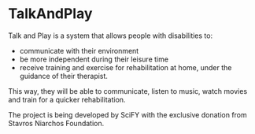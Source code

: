 # TalkAndPlay
Talk and Play is a system that allows people with disabilities to:

- communicate with their environment
- be more independent during their leisure time
- receive training and exercise for rehabilitation at home, under the guidance of their therapist.

This way, they will be able to communicate, listen to music, watch movies and train for a quicker rehabilitation.

The project is being developed by SciFY with the exclusive donation from Stavros Niarchos Foundation.
